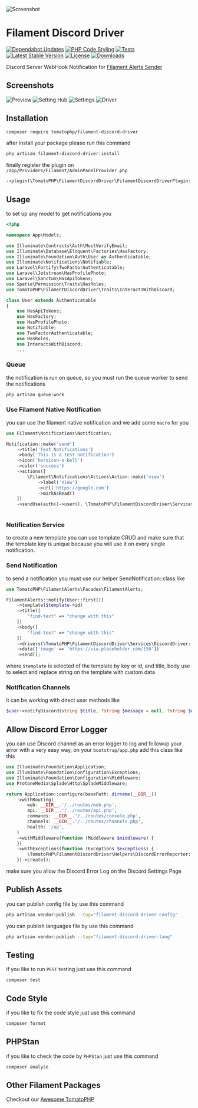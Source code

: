 ![Screenshot](https://raw.githubusercontent.com/tomatophp/filament-discord-driver/master/arts/3x1io-tomato-discord-driver.jpg)

# Filament Discord Driver

[![Dependabot Updates](https://github.com/tomatophp/filament-discord-driver/actions/workflows/dependabot/dependabot-updates/badge.svg)](https://github.com/tomatophp/filament-discord-driver/actions/workflows/dependabot/dependabot-updates)
[![PHP Code Styling](https://github.com/tomatophp/filament-discord-driver/actions/workflows/fix-php-code-styling.yml/badge.svg)](https://github.com/tomatophp/filament-discord-driver/actions/workflows/fix-php-code-styling.yml)
[![Tests](https://github.com/tomatophp/filament-discord-driver/actions/workflows/tests.yml/badge.svg)](https://github.com/tomatophp/filament-discord-driver/actions/workflows/tests.yml)
[![Latest Stable Version](https://poser.pugx.org/tomatophp/filament-discord-driver/version.svg)](https://packagist.org/packages/tomatophp/filament-discord-driver)
[![License](https://poser.pugx.org/tomatophp/filament-discord-driver/license.svg)](https://packagist.org/packages/tomatophp/filament-discord-driver)
[![Downloads](https://poser.pugx.org/tomatophp/filament-discord-driver/d/total.svg)](https://packagist.org/packages/tomatophp/filament-discord-driver)

Discord Server WebHook Notification for [Filament Alerts Sender](https://github.com/tomatophp/filament-alerts)

## Screenshots

![Preview](https://raw.githubusercontent.com/tomatophp/filament-discord-driver/master/arts/preview.png)
![Setting Hub](https://raw.githubusercontent.com/tomatophp/filament-discord-driver/master/arts/setting-hub.png)
![Settings](https://raw.githubusercontent.com/tomatophp/filament-discord-driver/master/arts/settings.png)
![Driver](https://raw.githubusercontent.com/tomatophp/filament-discord-driver/master/arts/driver.png)

## Installation

```bash
composer require tomatophp/filament-discord-driver
```
after install your package please run this command

```bash
php artisan filament-discord-driver:install
```

finally register the plugin on `/app/Providers/Filament/AdminPanelProvider.php`

```php
->plugin(\TomatoPHP\FilamentDiscordDriver\FilamentDiscordDriverPlugin::make())
```


## Usage

to set up any model to get notifications you

```php
<?php

namespace App\Models;

use Illuminate\Contracts\Auth\MustVerifyEmail;
use Illuminate\Database\Eloquent\Factories\HasFactory;
use Illuminate\Foundation\Auth\User as Authenticatable;
use Illuminate\Notifications\Notifiable;
use Laravel\Fortify\TwoFactorAuthenticatable;
use Laravel\Jetstream\HasProfilePhoto;
use Laravel\Sanctum\HasApiTokens;
use Spatie\Permission\Traits\HasRoles;
use TomatoPHP\FilamentDiscordDriver\Traits\InteractsWithDiscord;

class User extends Authenticatable
{
    use HasApiTokens;
    use HasFactory;
    use HasProfilePhoto;
    use Notifiable;
    use TwoFactorAuthenticatable;
    use HasRoles;
    use InteractsWithDiscord;
    ...
```

### Queue

the notification is run on queue, so you must run the queue worker to send the notifications

```bash
php artisan queue:work
```

### Use Filament Native Notification

you can use the filament native notification and we add some `macro` for you

```php
use Filament\Notifications\Notification;

Notification::make('send')
    ->title('Test Notifications')
    ->body('This is a test notification')
    ->icon('heroicon-o-bell')
    ->color('success')
    ->actions([
        \Filament\Notifications\Actions\Action::make('view')
            ->label('View')
            ->url('https://google.com')
            ->markAsRead()
    ])
    ->sendUse(auth()->user(), \TomatoPHP\FilamentDiscordDriver\Services\DiscordDriver::class, ['image' => 'https://via.placeholder.com/150']);
  
```

### Notification Service

to create a new template you can use template CRUD and make sure that the template key is unique because you will use it on every single notification.

### Send Notification

to send a notification you must use our helper SendNotification::class like

```php
use TomatoPHP\FilamentAlerts\Facades\FilamentAlerts;

FilamentAlerts::notify(User::first())
    ->template($template->id)
    ->title([
        "find-text" => "change with this"
    ])
    ->body([
        "find-text" => "change with this"
    ])
    ->drivers(\TomatoPHP\FilamentDiscordDriver\Services\DiscordDriver::class)
    ->data(['image' => 'https://via.placeholder.com/150'])
    ->send();
```

where `$template` is selected of the template by key or id, and title, body use to select and replace string on the template with custom data


### Notification Channels

it can be working with direct user methods like

```php
$user->notifyDiscord(string $title, ?string $message = null, ?string $url = null, ?string $image = null, ?string $webhook = null);
```

## Allow Discord Error Logger

you can use Discord channel as an error logger to log and followup your error with a very easy way, on your `bootstrap/app.php` add this class like this

```php
use Illuminate\Foundation\Application;
use Illuminate\Foundation\Configuration\Exceptions;
use Illuminate\Foundation\Configuration\Middleware;
use ProtoneMedia\Splade\Http\SpladeMiddleware;

return Application::configure(basePath: dirname(__DIR__))
    ->withRouting(
        web: __DIR__.'/../routes/web.php',
        api: __DIR__.'/../routes/api.php',
        commands: __DIR__.'/../routes/console.php',
        channels: __DIR__.'/../routes/channels.php',
        health: '/up',
    )
    ->withMiddleware(function (Middleware $middleware) {
    })
    ->withExceptions(function (Exceptions $exceptions) {
        \TomatoPHP\FilamentDiscordDriver\Helpers\DiscordErrorReporter::make($exceptions);
    })->create();
```

make sure you allow the Discord Error Log on the Discord Settings Page


## Publish Assets

you can publish config file by use this command

```bash
php artisan vendor:publish --tag="filament-discord-driver-config"
```

you can publish languages file by use this command

```bash
php artisan vendor:publish --tag="filament-discord-driver-lang"
```

## Testing

if you like to run `PEST` testing just use this command

```bash
composer test
```

## Code Style

if you like to fix the code style just use this command

```bash
composer format
```

## PHPStan

if you like to check the code by `PHPStan` just use this command

```bash
composer analyse
```

## Other Filament Packages

Checkout our [Awesome TomatoPHP](https://github.com/tomatophp/awesome)
